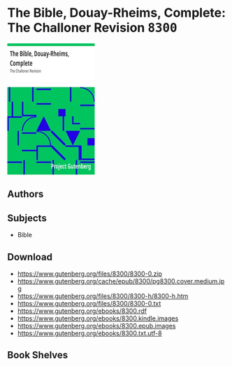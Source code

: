 # The Bible, Douay-Rheims, Complete: The Challoner Revision <kbd>8300</kbd>

![](./cover.medium.jpg "")

## Authors



## Subjects


 - Bible

## Download


 - https://www.gutenberg.org/files/8300/8300-0.zip
 - https://www.gutenberg.org/cache/epub/8300/pg8300.cover.medium.jpg
 - https://www.gutenberg.org/files/8300/8300-h/8300-h.htm
 - https://www.gutenberg.org/files/8300/8300-0.txt
 - https://www.gutenberg.org/ebooks/8300.rdf
 - https://www.gutenberg.org/ebooks/8300.kindle.images
 - https://www.gutenberg.org/ebooks/8300.epub.images
 - https://www.gutenberg.org/ebooks/8300.txt.utf-8

## Book Shelves


